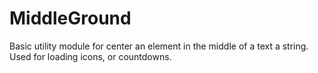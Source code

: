 # MiddleGround
Basic utility module for center an element in the middle of a text a string. Used for loading icons, or countdowns.
